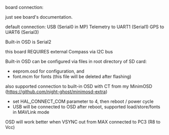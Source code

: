 board connection:

just see board's documentation.

default connection:
USB                (Serial0 in MP)
Telemetry to UART1 (Serial1) 
GPS  to      UART6 (Serial3) 

Built-in OSD is     Serial2

this board REQUIRES external Compass via I2C bus

Built-in OSD can be configured via files in root directory of SD card:

* eeprom.osd for configuration,  and
* font.mcm for fonts (this file will be deleted after flashing)

also supported connection to built-in OSD with CT from my MinimOSD (https://github.com/night-ghost/minimosd-extra)
* set HAL_CONNECT_COM parameter to 4, then reboot / power cycle
* USB will be connected to OSD after reboot, supported load/store/fonts in MAVLink mode

OSD will work better when VSYNC out from MAX connected to PC3 (R8 to Vcc) 
